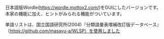 日本語版Wordle(https://wordle.mottox2.com/)をGUIにしたバージョンです。本家の機能に加え、ヒントがみられる機能がついています。

単語リストは、国立国語研究所(2004)『分類語彙表増補改訂版データベース』（https://github.com/masayu-a/WLSP）を使用しました

